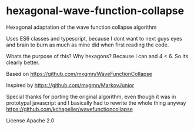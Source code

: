 # hexagonal-wave-function-collapse
Hexagonal adaptation of the wave function collapse algorithm

Uses ES6 classes and typescript, because I dont want to next guys eyes and brain to burn as much as mine did when first reading the code.

Whats the purpose of this? Why hexagons?
Because I can and 4 < 6. So its clearly better.


Based on
https://github.com/mxgmn/WaveFunctionCollapse

Inspired by
https://github.com/mxgmn/MarkovJunior

Special thanks for porting the original algorithm, even though it was in prototypal javascript and I basically had to rewrite the whole thing anyway
https://github.com/kchapelier/wavefunctioncollapse

License
Apache 2.0
